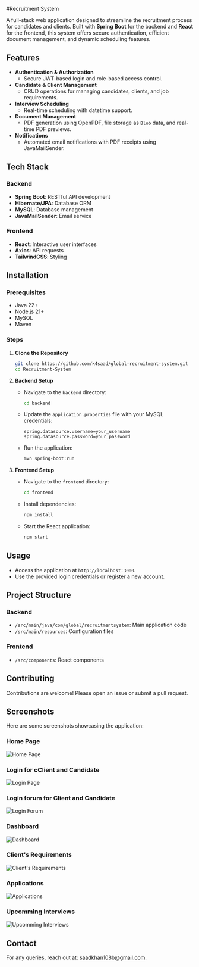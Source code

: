 #Recruitment System

A full-stack web application designed to streamline the recruitment process for candidates and clients. Built with **Spring Boot** for the backend and **React** for the frontend, this system offers secure authentication, efficient document management, and dynamic scheduling features.

## Features

- **Authentication & Authorization**
  - Secure JWT-based login and role-based access control.
- **Candidate & Client Management**
  - CRUD operations for managing candidates, clients, and job requirements.
- **Interview Scheduling**
  - Real-time scheduling with datetime support.
- **Document Management**
  - PDF generation using OpenPDF, file storage as `Blob` data, and real-time PDF previews.
- **Notifications**
  - Automated email notifications with PDF receipts using JavaMailSender.

## Tech Stack

### Backend
- **Spring Boot**: RESTful API development
- **Hibernate/JPA**: Database ORM
- **MySQL**: Database management
- **JavaMailSender**: Email service

### Frontend
- **React**: Interactive user interfaces
- **Axios**: API requests
- **TailwindCSS**: Styling

## Installation

### Prerequisites
- Java 22+
- Node.js 21+
- MySQL
- Maven

### Steps

1. **Clone the Repository**
   ```bash
   git clone https://github.com/k4saad/global-recruitment-system.git
   cd Recruitment-System
   ```

2. **Backend Setup**
   - Navigate to the `backend` directory:
     ```bash
     cd backend
     ```
   - Update the `application.properties` file with your MySQL credentials:
     ```properties
     spring.datasource.username=your_username
     spring.datasource.password=your_password
     ```
   - Run the application:
     ```bash
     mvn spring-boot:run
     ```

3. **Frontend Setup**
   - Navigate to the `frontend` directory:
     ```bash
     cd frontend
     ```
   - Install dependencies:
     ```bash
     npm install
     ```
   - Start the React application:
     ```bash
     npm start
     ```

## Usage

- Access the application at `http://localhost:3000`.
- Use the provided login credentials or register a new account.

## Project Structure

### Backend
- `/src/main/java/com/global/recruitmentsystem`: Main application code
- `/src/main/resources`: Configuration files

### Frontend
- `/src/components`: React components

## Contributing

Contributions are welcome! Please open an issue or submit a pull request.


## Screenshots

Here are some screenshots showcasing the application:

### Home Page
![Home Page](screenshots/home_page.png)

### Login for cClient and Candidate
![Login Page](screenshots/login_page.png)

### Login forum for Client and Candidate
![Login Forum](screenshots/login_forum.png)

### Dashboard
![Dashboard](screenshots/dashboard.png)

### Client's Requirements
![Client's Requirements](screenshots/clients_requirements.png)

### Applications
![Applications](screenshots/application.png)

### Upcomming Interviews
![Upcomming Interviews](screenshots/upcomming_interviews.png)


## Contact

For any queries, reach out at: [saadkhan108b@gmail.com](mailto:saadkhan108b@gmail.com).
